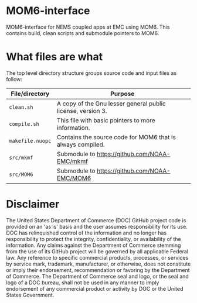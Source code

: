 # MOM6-interface 

MOM6-interface for NEMS coupled apps at EMC using MOM6. 
This contains build, clean scripts and submodule pointers to MOM6.  

# What files are what

The top level directory structure groups source code and input files as follow:

| File/directory       | Purpose |
| --------------       | ------- |
| ```clean.sh```       | A copy of the Gnu lesser general public license, version 3. |
| ```compile.sh```     | This file with basic pointers to more information. |
| ```makefile.nuopc``` | Contains the source code for MOM6 that is always compiled. |
| ```src/mkmf```       | Submodule to https://github.com/NOAA-EMC/mkmf |
| ```src/MOM6```       | Submodule to https://github.com/NOAA-EMC/MOM6 |   

# Disclaimer

The United States Department of Commerce (DOC) GitHub project code is provided
on an 'as is' basis and the user assumes responsibility for its use. DOC has
relinquished control of the information and no longer has responsibility to
protect the integrity, confidentiality, or availability of the information. Any
claims against the Department of Commerce stemming from the use of its GitHub
project will be governed by all applicable Federal law. Any reference to
specific commercial products, processes, or services by service mark,
trademark, manufacturer, or otherwise, does not constitute or imply their
endorsement, recommendation or favoring by the Department of Commerce. The
Department of Commerce seal and logo, or the seal and logo of a DOC bureau,
shall not be used in any manner to imply endorsement of any commercial product
or activity by DOC or the United States Government.




